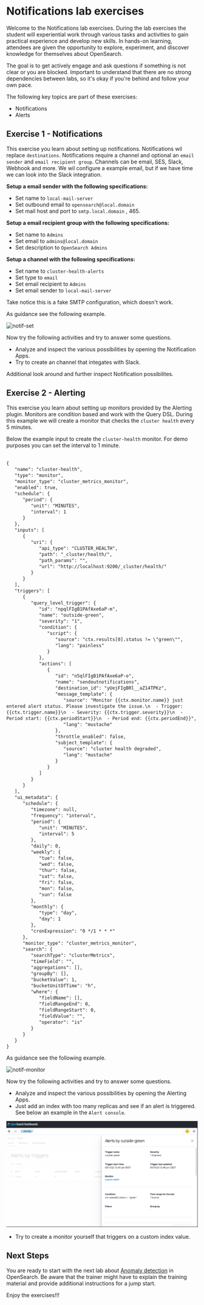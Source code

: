 # Notifications lab exercises

Welcome to the Notifications lab exercises. During the lab exercises the student will experiential work through various tasks and activities to gain practical experience and develop new skills. In hands-on learning, attendees are given the opportunity to explore, experiment, and discover knowledge for themselves about OpenSearch.

The goal is to get actively engage and ask questions if something is not clear or you are blocked. Important to understand that there are no strong dependencies between labs, so it's okay if you're behind and follow your own pace.

The following key topics are part of these exercises:

- Notifications
- Alerts

## Exercise 1 - Notifications

This exercise you learn about setting up notifications. Notifications wil replace `destinations`. Notifications require a channel and optional an `email sender` and `email recipient group`. Channels can be email, SES, Slack, Webhook and more. We wil configure a example email, but if we have time we can look into the Slack integration.

**Setup a email sender with the following specifications:**
- Set name to `local-mail-server`
- Set outbound email to `opensearch@local.domain`
- Set mail host and port to `smtp.local.domain` , 465.

**Setup a email recipient group with the following specifications:**
- Set name to `Admins`
- Set  email to `admins@local.domain`
- Set description to `OpenSearch Admins`

**Setup a channel with the following specifications:**
- Set name to `cluster-health-alerts`
- Set type to `email`
- Set email recipient to `Admins`
- Set email sender to `local-mail-server`


Take notice this is a fake SMTP configuration, which doesn't work.

As guidance see the following example.

<img src="https://raw.githubusercontent.com/avwsolutions/opensearch-training-material/main/labs/13-Notifications/content/notif-set.gif" alt="notif-set">

Now try the following activities and try to answer some questions.
- Analyze and inspect the various possibilities by opening the Notification Apps.
- Try to create an channel that integates with Slack.

Additional look around and further inspect Notification possibilites.

## Exercise 2 - Alerting

This exercise you learn about setting up monitors provided by the Alerting plugin. Monitors are condition based and work with the Query DSL. During this example we will create a monitor that checks the `cluster health` every 5 minutes.

Below the example input to create the `cluster-health` monitor. For demo purposes you can set the interval to 1 minute.

```

{
   "name": "cluster-health",
   "type": "monitor",
   "monitor_type": "cluster_metrics_monitor",
   "enabled": true,
   "schedule": {
      "period": {
         "unit": "MINUTES",
         "interval": 1
      }
   },
   "inputs": [
      {
         "uri": {
            "api_type": "CLUSTER_HEALTH",
            "path": "_cluster/health/",
            "path_params": "",
            "url": "http://localhost:9200/_cluster/health/"
         }
      }
   ],
   "triggers": [
      {
         "query_level_trigger": {
            "id": "npqlFIgB1PAfAxe6aP-m",
            "name": "outside-green",
            "severity": "1",
            "condition": {
               "script": {
                  "source": "ctx.results[0].status != \"green\"",
                  "lang": "painless"
               }
            },
            "actions": [
               {
                  "id": "n5qlFIgB1PAfAxe6aP-o",
                  "name": "sendoutnotifications",
                  "destination_id": "yUejFIgBRl__aZ14TPKz",
                  "message_template": {
                     "source": "Monitor {{ctx.monitor.name}} just entered alert status. Please investigate the issue.\n  - Trigger: {{ctx.trigger.name}}\n  - Severity: {{ctx.trigger.severity}}\n  - Period start: {{ctx.periodStart}}\n  - Period end: {{ctx.periodEnd}}",
                     "lang": "mustache"
                  },
                  "throttle_enabled": false,
                  "subject_template": {
                     "source": "cluster health degraded",
                     "lang": "mustache"
                  }
               }
            ]
         }
      }
   ],
   "ui_metadata": {
      "schedule": {
         "timezone": null,
         "frequency": "interval",
         "period": {
            "unit": "MINUTES",
            "interval": 5
         },
         "daily": 0,
         "weekly": {
            "tue": false,
            "wed": false,
            "thur": false,
            "sat": false,
            "fri": false,
            "mon": false,
            "sun": false
         },
         "monthly": {
            "type": "day",
            "day": 1
         },
         "cronExpression": "0 */1 * * *"
      },
      "monitor_type": "cluster_metrics_monitor",
      "search": {
         "searchType": "clusterMetrics",
         "timeField": "",
         "aggregations": [],
         "groupBy": [],
         "bucketValue": 1,
         "bucketUnitOfTime": "h",
         "where": {
            "fieldName": [],
            "fieldRangeEnd": 0,
            "fieldRangeStart": 0,
            "fieldValue": "",
            "operator": "is"
         }
      }
   }
}

```

As guidance see the following example.

<img src="https://raw.githubusercontent.com/avwsolutions/opensearch-training-material/main/labs/13-Notifications/content/notif-monitor.gif" alt="notif-monitor">

Now try the following activities and try to answer some questions.
- Analyze and inspect the various possibilities by opening the Alerting Apps.
- Just add an index with too many replicas and see if an alert is triggered. See below an example in the `Alert console`. 

<img src="https://raw.githubusercontent.com/avwsolutions/opensearch-training-material/main/labs/13-Notifications/content/alert.png" alt="alert">

- Try to create a monitor yourself that triggers on a custom index value.

## Next Steps

You are ready to start with the next lab about [Anomaly detection](../14-AnomalyDetection/README.md) in OpenSearch. Be aware that the trainer might have to explain the training material and provide additional instructions for a jump start.

Enjoy the exercises!!!